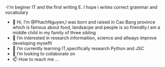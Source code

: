 -I'm beginer IT and  the first writing E. I hope i writes correct grammar and vocabulary
- 👋 Hi, I’m @PhachNguyen,I was born and raised in Cao Bang province which is famous about food, landsacpe and people is so friendlly.I am a middle child in my family of three sibling
- 👀 I’m interested in research informaition, science and allways improve developing myseflt
- 🌱 I’m currently learning IT,specifically research Python and JSC
- 💞️ I’m looking to collaborate on 
- 📫 How to reach me ...

<!---
PhachNguyen/PhachNguyen is a ✨ special ✨ repository because its `README.md` (this file) appears on your GitHub profile.
You can click the Preview link to take a look at your changes.
--->
